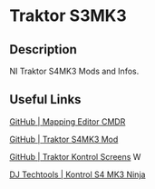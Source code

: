 # Traktor S3MK3

## Description
NI Traktor S4MK3 Mods and Infos.

## Useful Links
[GitHub | Mapping Editor CMDR](https://github.com/pestrela/cmdr)

[GitHub | Traktor S4MK3 Mod](https://github.com/artemvmin/traktor_s4mk3_mod)

[GitHub | Traktor Kontrol Screens](https://github.com/kokernutz/traktor-kontrol-screens)
W

[DJ Techtools | Kontrol S4 MK3 Ninja](https://maps.djtechtools.com/mappings/9325)
